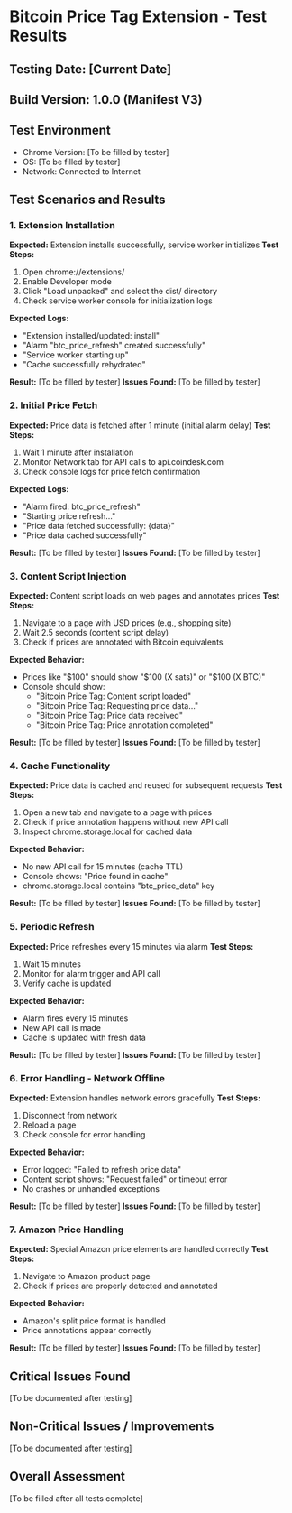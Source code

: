 # Bitcoin Price Tag Extension - Test Results

## Testing Date: [Current Date]
## Build Version: 1.0.0 (Manifest V3)

## Test Environment
- Chrome Version: [To be filled by tester]
- OS: [To be filled by tester]
- Network: Connected to Internet

## Test Scenarios and Results

### 1. Extension Installation
**Expected:** Extension installs successfully, service worker initializes
**Test Steps:**
1. Open chrome://extensions/
2. Enable Developer mode
3. Click "Load unpacked" and select the dist/ directory
4. Check service worker console for initialization logs

**Expected Logs:**
- "Extension installed/updated: install"
- "Alarm "btc_price_refresh" created successfully"
- "Service worker starting up"
- "Cache successfully rehydrated"

**Result:** [To be filled by tester]
**Issues Found:** [To be filled by tester]

### 2. Initial Price Fetch
**Expected:** Price data is fetched after 1 minute (initial alarm delay)
**Test Steps:**
1. Wait 1 minute after installation
2. Monitor Network tab for API calls to api.coindesk.com
3. Check console logs for price fetch confirmation

**Expected Logs:**
- "Alarm fired: btc_price_refresh"
- "Starting price refresh..."
- "Price data fetched successfully: {data}"
- "Price data cached successfully"

**Result:** [To be filled by tester]
**Issues Found:** [To be filled by tester]

### 3. Content Script Injection
**Expected:** Content script loads on web pages and annotates prices
**Test Steps:**
1. Navigate to a page with USD prices (e.g., shopping site)
2. Wait 2.5 seconds (content script delay)
3. Check if prices are annotated with Bitcoin equivalents

**Expected Behavior:**
- Prices like "$100" should show "$100 (X sats)" or "$100 (X BTC)"
- Console should show:
  - "Bitcoin Price Tag: Content script loaded"
  - "Bitcoin Price Tag: Requesting price data..."
  - "Bitcoin Price Tag: Price data received"
  - "Bitcoin Price Tag: Price annotation completed"

**Result:** [To be filled by tester]
**Issues Found:** [To be filled by tester]

### 4. Cache Functionality
**Expected:** Price data is cached and reused for subsequent requests
**Test Steps:**
1. Open a new tab and navigate to a page with prices
2. Check if price annotation happens without new API call
3. Inspect chrome.storage.local for cached data

**Expected Behavior:**
- No new API call for 15 minutes (cache TTL)
- Console shows: "Price found in cache"
- chrome.storage.local contains "btc_price_data" key

**Result:** [To be filled by tester]
**Issues Found:** [To be filled by tester]

### 5. Periodic Refresh
**Expected:** Price refreshes every 15 minutes via alarm
**Test Steps:**
1. Wait 15 minutes
2. Monitor for alarm trigger and API call
3. Verify cache is updated

**Expected Behavior:**
- Alarm fires every 15 minutes
- New API call is made
- Cache is updated with fresh data

**Result:** [To be filled by tester]
**Issues Found:** [To be filled by tester]

### 6. Error Handling - Network Offline
**Expected:** Extension handles network errors gracefully
**Test Steps:**
1. Disconnect from network
2. Reload a page
3. Check console for error handling

**Expected Behavior:**
- Error logged: "Failed to refresh price data"
- Content script shows: "Request failed" or timeout error
- No crashes or unhandled exceptions

**Result:** [To be filled by tester]
**Issues Found:** [To be filled by tester]

### 7. Amazon Price Handling
**Expected:** Special Amazon price elements are handled correctly
**Test Steps:**
1. Navigate to Amazon product page
2. Check if prices are properly detected and annotated

**Expected Behavior:**
- Amazon's split price format is handled
- Price annotations appear correctly

**Result:** [To be filled by tester]
**Issues Found:** [To be filled by tester]

## Critical Issues Found
[To be documented after testing]

## Non-Critical Issues / Improvements
[To be documented after testing]

## Overall Assessment
[To be filled after all tests complete]
